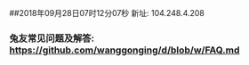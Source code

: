 ##2018年09月28日07时12分07秒 新址: 104.248.4.208
### 兔友常见问题及解答: https://github.com/wanggonging/d/blob/w/FAQ.md
